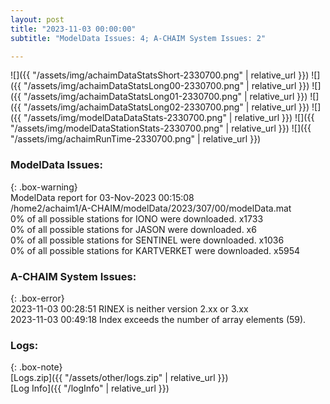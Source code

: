 ```yaml
---
layout: post
title: "2023-11-03 00:00:00"
subtitle: "ModelData Issues: 4; A-CHAIM System Issues: 2"

---
```


![]({{ "/assets/img/achaimDataStatsShort-2330700.png" | relative_url }})
![]({{ "/assets/img/achaimDataStatsLong00-2330700.png" | relative_url }})
![]({{ "/assets/img/achaimDataStatsLong01-2330700.png" | relative_url }})
![]({{ "/assets/img/achaimDataStatsLong02-2330700.png" | relative_url }})
![]({{ "/assets/img/modelDataDataStats-2330700.png" | relative_url }})
![]({{ "/assets/img/modelDataStationStats-2330700.png" | relative_url }})
![]({{ "/assets/img/achaimRunTime-2330700.png" | relative_url }})


### ModelData Issues:  
  
{: .box-warning}  
 ModelData report for 03-Nov-2023 00:15:08   
 /home2/achaim1/A-CHAIM/modelData/2023/307/00/modelData.mat   
 0% of all possible stations for IONO were downloaded. x1733   
 0% of all possible stations for JASON were downloaded. x6   
 0% of all possible stations for SENTINEL were downloaded. x1036   
 0% of all possible stations for KARTVERKET were downloaded. x5954   
  
### A-CHAIM System Issues:  
  
{: .box-error}  
2023-11-03 00:28:51 RINEX is neither version 2.xx or 3.xx  
2023-11-03 00:49:18 Index exceeds the number of array elements (59).  

### Logs:  
  
{: .box-note}  
[Logs.zip]({{ "/assets/other/logs.zip" | relative_url }})  
[Log Info]({{ "/logInfo" | relative_url }})  
